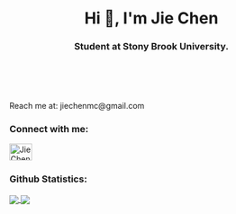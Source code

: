 <header>
<h1 align="center">Hi 👋, I'm Jie Chen</h1>
<h3 align="center">Student at Stony Brook University.</h3>
</header>
<br />

<!--
About Me!
-->
<p>
  Reach me at: jiechenmc@gmail.com
</p>
<!--
Connect With Me!
-->
<h3 align="left">Connect with me:</h3>
<p>
  <a href="https://www.linkedin.com/in/jie-chensbu/" target="blank"><img align="center"
      src="https://raw.githubusercontent.com/rahuldkjain/github-profile-readme-generator/master/src/images/icons/Social/linked-in-alt.svg"
      alt="Jie Chen" height="30" width="40" /></a>
</p>

<!--
Statistics
-->
<h3>Github Statistics:</h3>
<p>
<a href="https://github.com/anuraghazra/github-readme-stats">
  <img align="center" src="https://github-readme-stats.vercel.app/api?username=jiechenmc&show_icons=true&count_prive=true" />
</a>
<a href="https://github.com/anuraghazra/convoychat">
  <img align="center" src="https://github-readme-stats.vercel.app/api/top-langs/?username=jiechenmc&layout=compact" />
</a>
</p>
